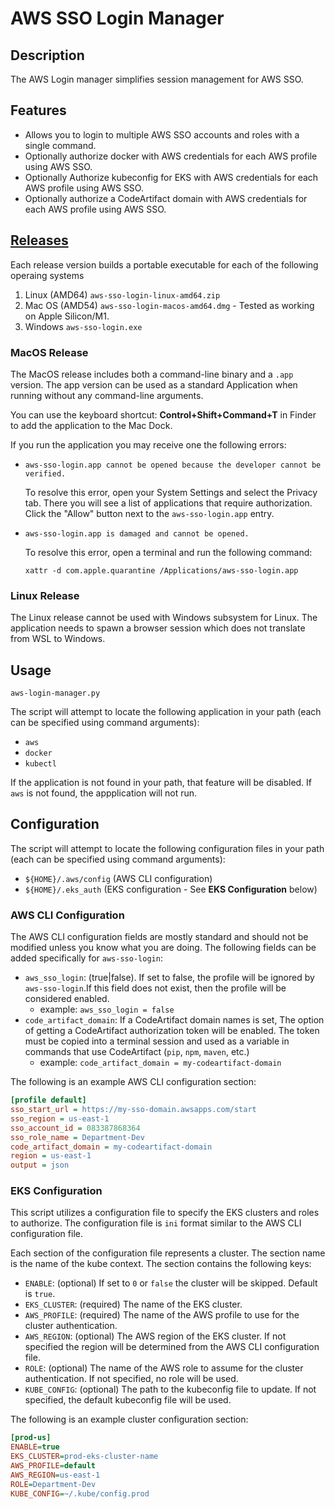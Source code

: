 # AWS SSO Login Manager

## Description
The AWS Login manager simplifies session management for AWS SSO.

## Features
- Allows you to login to multiple AWS SSO accounts and roles with a single command.
- Optionally authorize docker with AWS credentials for each AWS profile using AWS SSO.
- Optionally Authorize kubeconfig for EKS with AWS credentials for each AWS profile using AWS SSO.
- Optionally authorize a CodeArtifact domain with AWS credentials for each AWS profile using AWS SSO.

## [Releases](https://github.com/revealdata/aws-sso-login/releases/latest)
Each release version builds a portable executable for each of the following operaing systems
1. Linux (AMD64) `aws-sso-login-linux-amd64.zip`
1. Mac OS (AMD54) `aws-sso-login-macos-amd64.dmg` - Tested as working on Apple Silicon/M1.
1. Windows `aws-sso-login.exe`

### MacOS Release
The MacOS release includes both a command-line binary and a `.app` version. The app version can be used as a standard Application when running without any command-line arguments. 

You can use the keyboard shortcut: **Control+Shift+Command+T** in Finder to add the application to the Mac Dock.

If you run the application you may receive one the following errors:
- `aws-sso-login.app cannot be opened because the developer cannot be verified.`

  To resolve this error, open your System Settings and select the Privacy tab. There you will see a list of applications that require authorization. Click the "Allow" button next to the `aws-sso-login.app` entry.
- `aws-sso-login.app is damaged and cannot be opened.`

  To resolve this error, open a terminal and run the following command: 
  ```
  xattr -d com.apple.quarantine /Applications/aws-sso-login.app
  ```

### Linux Release
The Linux release cannot be used with Windows subsystem for Linux. The application needs to spawn a browser session which does not translate from WSL to Windows.


## Usage
```
aws-login-manager.py
```

The script will attempt to locate the following application in your path (each can be specified using command arguments):
- `aws`
- `docker`
- `kubectl`

If the application is not found in your path, that feature will be disabled. If `aws` is not found, the appplication will not run.

## Configuration
The script will attempt to locate the following configuration files in your path (each can be specified using command arguments):
- `${HOME}/.aws/config` (AWS CLI configuration)
- `${HOME}/.eks_auth` (EKS configuration - See **EKS Configuration** below)

### AWS CLI Configuration
The AWS CLI configuration fields are mostly standard and should not be modified unless you know what you are doing.
The following fields can be added specifically for `aws-sso-login`:
 - `aws_sso_login`: (true|false). If set to false, the profile will be ignored by `aws-sso-login`.If this field does not
    exist, then the profile will be considered enabled.
   - example:  `aws_sso_login = false`
 - `code_artifact_domain`: If a CodeArtifact domain names is set, The option of getting a CodeArtifact authorization token will be enabled. 
    The token must be copied into a terminal session and used as a variable in commands that use CodeArtifact (`pip`, `npm`, `maven`, etc.)
   - example: `code_artifact_domain = my-codeartifact-domain`
 
 The following is an example AWS CLI configuration section:
```ini
[profile default]
sso_start_url = https://my-sso-domain.awsapps.com/start
sso_region = us-east-1
sso_account_id = 083387868364
sso_role_name = Department-Dev
code_artifact_domain = my-codeartifact-domain
region = us-east-1
output = json
```

### EKS Configuration
This script utilizes a configuration file to specify the EKS clusters and roles to authorize. The configuration file is `ini` format similar to the AWS CLI configuration file. 

Each section of the configuration file represents a cluster. The section name is the name of the kube context. The section contains the following keys:
 - `ENABLE`: (optional) If set to `0` or `false` the cluster will be skipped. Default is `true`.
 - `EKS_CLUSTER`: (required) The name of the EKS cluster.
 - `AWS_PROFILE`: (required) The name of the AWS profile to use for the cluster authentication.
 - `AWS_REGION`: (optional) The AWS region of the EKS cluster. If not specified the region will be determined from the AWS CLI configuration file.
 - `ROLE`: (optional) The name of the AWS role to assume for the cluster authentication. If not specified, no role will be used.
 - `KUBE_CONFIG`: (optional) The path to the kubeconfig file to update. If not specified, the default kubeconfig file will be used.

The following is an example cluster configuration section:
```ini
[prod-us]
ENABLE=true
EKS_CLUSTER=prod-eks-cluster-name
AWS_PROFILE=default
AWS_REGION=us-east-1
ROLE=Department-Dev
KUBE_CONFIG=~/.kube/config.prod
```
